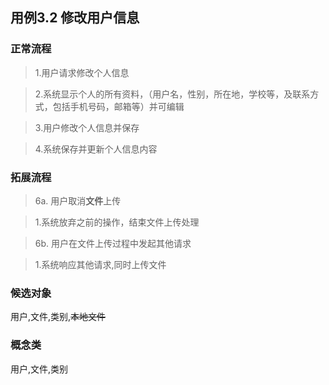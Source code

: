 ## 用例3.2 修改用户信息

### 正常流程

>1.用户请求修改个人信息

>2.系统显示个人的所有资料，（用户名，性别，所在地，学校等，及联系方式，包括手机号码，邮箱等）并可编辑

>3.用户修改个人信息并保存

>4.系统保存并更新个人信息内容

### 拓展流程



>6a. 用户取消**文件**上传



>1.系统放弃之前的操作，结束文件上传处理



>6b. 用户在文件上传过程中发起其他请求



>1.系统响应其他请求,同时上传文件



### 候选对象



用户,文件,类别,~~本地文件~~



### 概念类



用户,文件,类别


